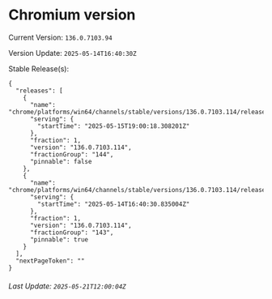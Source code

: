 # Chromium version

Current Version: `136.0.7103.94`

Version Update: `2025-05-14T16:40:30Z`

Stable Release(s):
```
{
  "releases": [
    {
      "name": "chrome/platforms/win64/channels/stable/versions/136.0.7103.114/releases/1747335618",
      "serving": {
        "startTime": "2025-05-15T19:00:18.308201Z"
      },
      "fraction": 1,
      "version": "136.0.7103.114",
      "fractionGroup": "144",
      "pinnable": false
    },
    {
      "name": "chrome/platforms/win64/channels/stable/versions/136.0.7103.114/releases/1747240830",
      "serving": {
        "startTime": "2025-05-14T16:40:30.835004Z"
      },
      "fraction": 1,
      "version": "136.0.7103.114",
      "fractionGroup": "143",
      "pinnable": true
    }
  ],
  "nextPageToken": ""
}
```

###### Last Update: `2025-05-21T12:00:04Z`
        